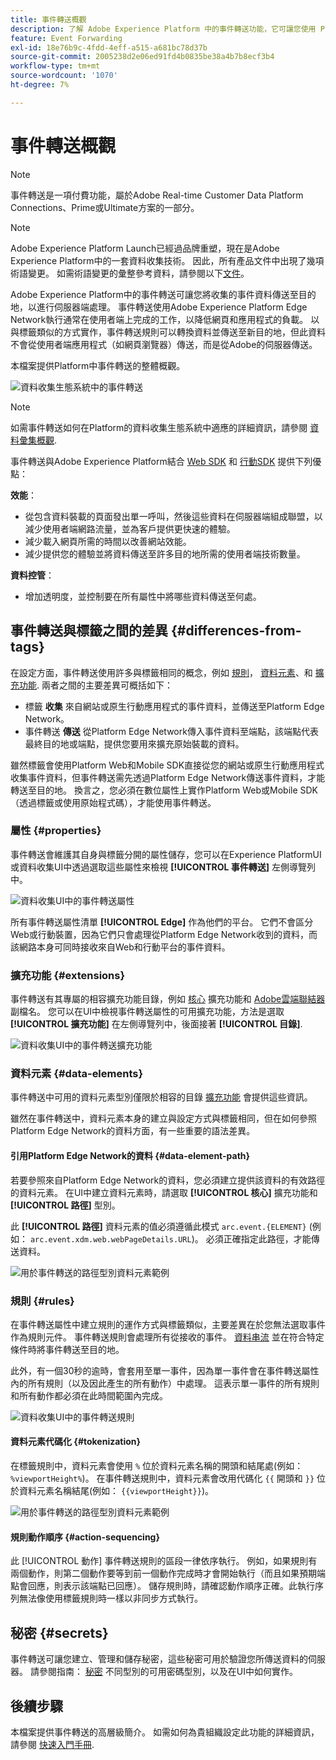 ```yaml
---
title: 事件轉送概觀
description: 了解 Adobe Experience Platform 中的事件轉送功能，它可讓您使用 Platform Edge Network 執行工作，而不變更標記實施。
feature: Event Forwarding
exl-id: 18e76b9c-4fdd-4eff-a515-a681bc78d37b
source-git-commit: 2005238d2e06ed91fd4b0835be38a4b7b8ecf3b4
workflow-type: tm+mt
source-wordcount: '1070'
ht-degree: 7%

---
```


# 事件轉送概觀

>[!NOTE]
>
>事件轉送是一項付費功能，屬於Adobe Real-time Customer Data Platform Connections、Prime或Ultimate方案的一部分。

>[!NOTE]
>
>Adobe Experience Platform Launch已經過品牌重塑，現在是Adobe Experience Platform中的一套資料收集技術。 因此，所有產品文件中出現了幾項術語變更。 如需術語變更的彙整參考資料，請參閱以下[文件](../../term-updates.md)。

Adobe Experience Platform中的事件轉送可讓您將收集的事件資料傳送至目的地，以進行伺服器端處理。 事件轉送使用Adobe Experience Platform Edge Network執行通常在使用者端上完成的工作，以降低網頁和應用程式的負載。 以與標籤類似的方式實作，事件轉送規則可以轉換資料並傳送至新目的地，但此資料不會從使用者端應用程式（如網頁瀏覽器）傳送，而是從Adobe的伺服器傳送。

本檔案提供Platform中事件轉送的整體概觀。

![資料收集生態系統中的事件轉送](../../../collection/images/home/event-forwarding.png)

>[!NOTE]
>
>如需事件轉送如何在Platform的資料收集生態系統中適應的詳細資訊，請參閱 [資料彙集概觀](../../../collection/home.md).

事件轉送與Adobe Experience Platform結合 [Web SDK](../../../edge/home.md) 和 [行動SDK](https://experienceleague.adobe.com/docs/platform-learn/data-collection/mobile-sdk/overview.html) 提供下列優點：

**效能**：

* 從包含資料裝載的頁面發出單一呼叫，然後這些資料在伺服器端組成聯盟，以減少使用者端網路流量，並為客戶提供更快速的體驗。
* 減少載入網頁所需的時間以改善網站效能。
* 減少提供您的體驗並將資料傳送至許多目的地所需的使用者端技術數量。

**資料控管**：

* 增加透明度，並控制要在所有屬性中將哪些資料傳送至何處。

## 事件轉送與標籤之間的差異 {#differences-from-tags}

在設定方面，事件轉送使用許多與標籤相同的概念，例如 [規則](../managing-resources/rules.md)， [資料元素](../managing-resources/data-elements.md)、和 [擴充功能](../managing-resources/extensions/overview.md). 兩者之間的主要差異可概括如下：

* 標籤 **收集** 來自網站或原生行動應用程式的事件資料，並傳送至Platform Edge Network。
* 事件轉送 **傳送** 從Platform Edge Network傳入事件資料至端點，該端點代表最終目的地或端點，提供您要用來擴充原始裝載的資料。

雖然標籤會使用Platform Web和Mobile SDK直接從您的網站或原生行動應用程式收集事件資料，但事件轉送需先透過Platform Edge Network傳送事件資料，才能轉送至目的地。 換言之，您必須在數位屬性上實作Platform Web或Mobile SDK （透過標籤或使用原始程式碼），才能使用事件轉送。

### 屬性 {#properties}

事件轉送會維護其自身與標籤分開的屬性儲存，您可以在Experience PlatformUI或資料收集UI中透過選取這些屬性來檢視 **[!UICONTROL 事件轉送]** 左側導覽列中。

![資料收集UI中的事件轉送屬性](../../images/ui/event-forwarding/overview/properties.png)

所有事件轉送屬性清單 **[!UICONTROL Edge]** 作為他們的平台。 它們不會區分Web或行動裝置，因為它們只會處理從Platform Edge Network收到的資料，而該網路本身可同時接收來自Web和行動平台的事件資料。

### 擴充功能 {#extensions}

事件轉送有其專屬的相容擴充功能目錄，例如 [核心](../../extensions/server/core/overview.md) 擴充功能和 [Adobe雲端聯結器](../../extensions/server/cloud-connector/overview.md) 副檔名。 您可以在UI中檢視事件轉送屬性的可用擴充功能，方法是選取 **[!UICONTROL 擴充功能]** 在左側導覽列中，後面接著 **[!UICONTROL 目錄]**.

![資料收集UI中的事件轉送擴充功能](../../images/ui/event-forwarding/overview/extensions.png)

### 資料元素 {#data-elements}

事件轉送中可用的資料元素型別僅限於相容的目錄 [擴充功能](#extensions) 會提供這些資訊。

雖然在事件轉送中，資料元素本身的建立與設定方式與標籤相同，但在如何參照Platform Edge Network的資料方面，有一些重要的語法差異。

#### 引用Platform Edge Network的資料 {#data-element-path}

若要參照來自Platform Edge Network的資料，您必須建立提供該資料的有效路徑的資料元素。 在UI中建立資料元素時，請選取 **[!UICONTROL 核心]** 擴充功能和 **[!UICONTROL 路徑]** 型別。

此 **[!UICONTROL 路徑]** 資料元素的值必須遵循此模式 `arc.event.{ELEMENT}` (例如： `arc.event.xdm.web.webPageDetails.URL`)。 必須正確指定此路徑，才能傳送資料。

![用於事件轉送的路徑型別資料元素範例](../../images/ui/event-forwarding/overview/data-reference.png)

### 規則 {#rules}

在事件轉送屬性中建立規則的運作方式與標籤類似，主要差異在於您無法選取事件作為規則元件。 事件轉送規則會處理所有從接收的事件。 [資料串流](../../../datastreams/overview.md) 並在符合特定條件時將事件轉送至目的地。

此外，有一個30秒的逾時，會套用至單一事件，因為單一事件會在事件轉送屬性內的所有規則（以及因此產生的所有動作）中處理。 這表示單一事件的所有規則和所有動作都必須在此時間範圍內完成。

![資料收集UI中的事件轉送規則](../../images/ui/event-forwarding/overview/rules.png)

#### 資料元素代碼化 {#tokenization}

在標籤規則中，資料元素會使用 `%` 位於資料元素名稱的開頭和結尾處(例如： `%viewportHeight%`)。 在事件轉送規則中，資料元素會改用代碼化 `{{` 開頭和 `}}` 位於資料元素名稱結尾(例如： `{{viewportHeight}}`)。

![用於事件轉送的路徑型別資料元素範例](../../images/ui/event-forwarding/overview/tokenization.png)

#### 規則動作順序 {#action-sequencing}

此 [!UICONTROL 動作] 事件轉送規則的區段一律依序執行。 例如，如果規則有兩個動作，則第二個動作要等到前一個動作完成時才會開始執行（而且如果預期端點會回應，則表示該端點已回應）。 儲存規則時，請確認動作順序正確。此執行序列無法像使用標籤規則時一樣以非同步方式執行。

## 秘密 {#secrets}

事件轉送可讓您建立、管理和儲存秘密，這些秘密可用於驗證您所傳送資料的伺服器。 請參閱指南： [秘密](./secrets.md) 不同型別的可用密碼型別，以及在UI中如何實作。

## 後續步驟

本檔案提供事件轉送的高層級簡介。 如需如何為貴組織設定此功能的詳細資訊，請參閱 [快速入門手冊](./getting-started.md).
